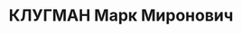 ---
title: КЛУГМАН Марк Миронович
description: '(? — 7 декабря 1937, Киев) — советский общественный деятель и учёный,
  первый ректор Саратовского юридического института им. Д. И. Курского (1931—1933).

  В 20-е годы XX века Марк Миронович Клугман работал народным судьёй в Петровском
  городском суде Саратовской области.

  Клугман М. М. командируется с 7 по 15 апреля 1931 года в Москву в Организационный
  отдел ВЦИК по вопросу реорганизации факультета советского права Саратовского государственного
  университета в институт.

  В период с 1 июня 1931 по 1 августа 1933 года занимал должность ректора Саратовского
  юридического института им. Д. И. Курского.

  Приказом Наркомюста РСФСР от 2 августа 1933 года Клугман Марк Миронович отчислен
  с занимаемой должности с 1 августа 1933 года.

  После недолгой работы на посту ректора СЮИ был переведен в Киев, где репрессирован
  и в 1937 г. расстрелян.'
---